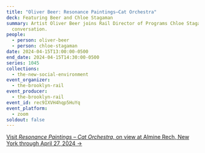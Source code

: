 ```yaml
---
title: "Oliver Beer: Resonance Paintings—Cat Orchestra"
deck: Featuring Beer and Chloe Stagaman
summary: Artist Oliver Beer joins Rail Director of Programs Chloe Stagaman for a
  conversation.
people:
  - person: oliver-beer
  - person: chloe-stagaman
date: 2024-04-15T13:00:00-0500
end_date: 2024-04-15T14:30:00-0500
series: 1045
collections:
  - the-new-social-environment
event_organizer:
  - the-brooklyn-rail
event_producer:
  - the-brooklyn-rail
event_id: rec9IXVH4hqp5HuYq
event_platform:
  - zoom
soldout: false
---
```

[V﻿isit *Resonance Paintings – Cat Orchestra,* on view at Almine Rech, New York through April 27, 2024 →](https://www.alminerech.com/exhibitions/9384-oliver-beer-resonance-paintings-cat-orchestra)